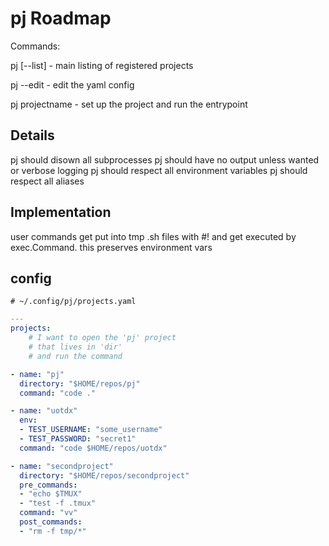 # pj Roadmap

Commands:

pj [--list]
    - main listing of registered projects

pj --edit
    - edit the yaml config

pj projectname
    - set up the project and run the entrypoint


## Details

pj should disown all subprocesses
pj should have no output unless wanted or verbose logging
pj should respect all environment variables
pj should respect all aliases

## Implementation

user commands get put into tmp .sh files with #! and get executed by exec.Command.
this preserves environment vars

## config

`# ~/.config/pj/projects.yaml`

```yaml
---
projects:
    # I want to open the 'pj' project
    # that lives in 'dir'
    # and run the command

- name: "pj"
  directory: "$HOME/repos/pj"
  command: "code ."

- name: "uotdx"
  env:
  - TEST_USERNAME: "some_username"
  - TEST_PASSWORD: "secret1"
  command: "code $HOME/repos/uotdx"

- name: "secondproject"
  directory: "$HOME/repos/secondproject"
  pre_commands:
  - "echo $TMUX"
  - "test -f .tmux"
  command: "vv"
  post_commands:
  - "rm -f tmp/*"
```
